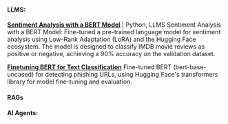 #### LLMS:

**[Sentiment Analysis with a BERT Model](https://colab.research.google.com/drive/1opm8H-tuzuoX4EzTuIeUwavaQFQCl2DO?usp=sharing)** | Python, LLMS
Sentiment Analysis with a BERT Model: Fine-tuned a pre-trained language model for sentiment analysis using Low-Rank Adaptation (LoRA) and the Hugging Face ecosystem. The model is designed to classify IMDB movie reviews as positive or negative, achieving a 90% accuracy on the validation dataset.

**[Finetuning BERT for Text Classification](https://colab.research.google.com/drive/1IYFWsqcP6Ceme__NHrrWCClmDrNEe4Yr?usp=sharing)**
Fine-tuned BERT (bert-base-uncased) for detecting phishing URLs, using Hugging Face's transformers library for model fine-tuning and evaluation.


#### RAGs

#### AI Agents:
